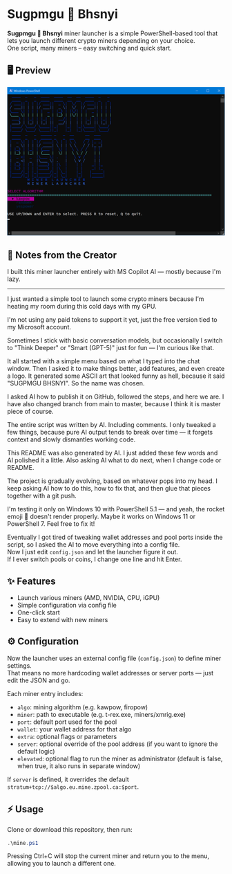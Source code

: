 # Sugpmgu 🚀 Bhsnyi

**Sugpmgu 🚀 Bhsnyi** miner launcher is a simple PowerShell-based tool that lets you launch different crypto miners depending on your choice.  
One script, many miners – easy switching and quick start. 

## 🖥️ Preview

![Screenshot](scr/v4.png)


## 🧠 Notes from the Creator

I built this miner launcher entirely with MS Copilot AI — mostly because I'm lazy. 

---

I just wanted a simple tool to launch some crypto miners because I’m heating my room during this cold days with my GPU.

I'm not using any paid tokens to support it yet, just the free version tied to my Microsoft account.

Sometimes I stick with basic conversation models, but occasionally I switch to "Think Deeper" or "Smart (GPT-5)" just for fun — I'm curious like that.

It all started with a simple menu based on what I typed into the chat window. Then I asked it to make things better, add features, and even create a logo. It generated some ASCII art that looked funny as hell, because it said "SUGPMGU BHSNYI". So the name was chosen.

I asked AI how to publish it on GitHub, followed the steps, and here we are. I have also changed branch from main to master, because I think it is master piece of course.

The entire script was written by AI. Including comments. I only tweaked a few things, because pure AI output tends to break over time — it forgets context and slowly dismantles working code.

This README was also generated by AI. I just added these few words and AI polished it a little. Also asking AI what to do next, when I change code or README.

The project is gradually evolving, based on whatever pops into my head. I keep asking AI how to do this, how to fix that, and then glue that pieces together with a git push.

I'm testing it only on Windows 10 with PowerShell 5.1 — and yeah, the rocket emoji 🚀 doesn't render properly. Maybe it works on Windows 11 or PowerShell 7. Feel free to fix it!

Eventually I got tired of tweaking wallet addresses and pool ports inside the script, so I asked the AI to move everything into a config file.  
Now I just edit `config.json` and let the launcher figure it out.  
If I ever switch pools or coins, I change one line and hit Enter.


## ✨ Features
- Launch various miners (AMD, NVIDIA, CPU, iGPU)
- Simple configuration via config file
- One-click start
- Easy to extend with new miners

## ⚙️ Configuration

Now the launcher uses an external config file (`config.json`) to define miner settings.  
That means no more hardcoding wallet addresses or server ports — just edit the JSON and go.

Each miner entry includes:
- `algo`: mining algorithm (e.g. kawpow, firopow)
- `miner`: path to executable (e.g. t-rex.exe, miners/xmrig.exe)
- `port`: default port used for the pool
- `wallet`: your wallet address for that algo
- `extra`: optional flags or parameters
- `server`: optional override of the pool address (if you want to ignore the default logic)
- `elevated`: optional flag to run the miner as administrator (default is false, when true, it also runs in separate window)

If `server` is defined, it overrides the default `stratum+tcp://$algo.eu.mine.zpool.ca:$port`.

## ⚡ Usage
Clone or download this repository, then run:

```powershell
.\mine.ps1
```

Pressing Ctrl+C will stop the current miner and return you to the menu, allowing you to launch a different one.